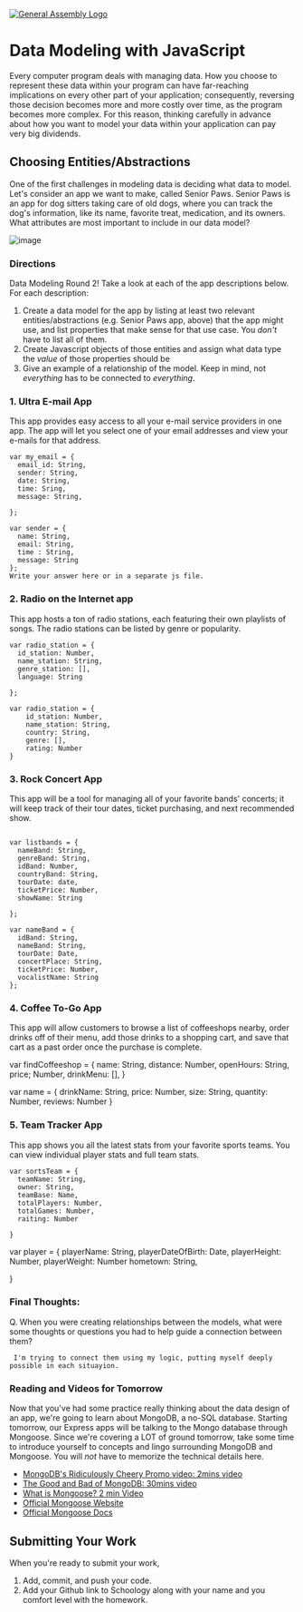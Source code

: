 [![General Assembly Logo](https://camo.githubusercontent.com/1a91b05b8f4d44b5bbfb83abac2b0996d8e26c92/687474703a2f2f692e696d6775722e636f6d2f6b6538555354712e706e67)](https://generalassemb.ly/education/web-development-immersive)

# Data Modeling with JavaScript

Every computer program deals with managing data. How you choose to represent
these data within your program can have far-reaching implications on every other
part of your application; consequently, reversing those decision becomes more
and more costly over time, as the program becomes more complex. For this reason,
thinking carefully in advance about how you want to model your data within your
application can pay very big dividends.

## Choosing Entities/Abstractions

One of the first challenges in modeling data is deciding what data to model.
Let's consider an app we want to make, called Senior Paws. Senior Paws is an app for dog sitters taking care of old dogs, where you can track the dog's information, like its name, favorite treat, medication, and its owners. What attributes are most important to include in our data model?

![image](data_modeling.png)


### Directions

Data Modeling Round 2! Take a look at each of the app descriptions below. For each description:
  1. Create a data model for the app by listing at least two relevant
entities/abstractions (e.g. Senior Paws app, above) that the app might use, and list properties that make sense for that use case. You *don't* have to list all of them.
  1. Create Javascript objects of those entities and assign what data type the _value_ of those properties should be
  1. Give an example of a relationship of the model. Keep in mind, not _everything_ has to be connected to _everything_.

### 1. Ultra E-mail App

This app provides easy access to all your e-mail service providers in one app. The app will let you select one of your email addresses and view your e-mails for that address.

```
var my_email = {
  email_id: String,
  sender: String,
  date: String,
  time: Sring,
  message: String,
  
};

var sender = {
  name: String,
  email: String,
  time : String,
  message: String
};
Write your answer here or in a separate js file.

```



### 2. Radio on the Internet app

This app hosts a ton of radio stations, each featuring their own playlists of songs. The radio stations can be listed by genre or popularity.


```
var radio_station = {
  id_station: Number,
  name_station: String,
  genre_station: [], 
  language: String

};

var radio_station = {
    id_station: Number,
    name_station: String,
    country: String,
    genre: [],
    rating: Number
}
```

### 3. Rock Concert App

This app will be a tool for managing all of your favorite bands' concerts; it will keep track of their tour dates, ticket purchasing, and next recommended show.

```

var listbands = {
  nameBand: String,
  genreBand: String,
  idBand: Number,
  countryBand: String,
  tourDate: date,
  ticketPrice: Number,
  showName: String
  
};

var nameBand = {
  idBand: String,
  nameBand: String,
  tourDate: Date,
  concertPlace: String,
  ticketPrice: Number,
  vocalistName: String
};
```

### 4. Coffee To-Go App

This app will allow customers to browse a list of coffeeshops nearby, order drinks off of their menu, add those drinks to a shopping cart, and save that cart as a past order once the purchase is complete.

var findCoffeeshop = { 
  name: String, 
  distance: Number, 
  openHours: String, 
  price; Number,
  drinkMenu: [],
  } 
  
  var name = {
     drinkName: String,
     price: Number,
     size: String, 
     quantity: Number,
     reviews: Number
     }

### 5. Team Tracker App

This app shows you all the latest stats from your favorite sports teams. You can view individual player stats and full team stats.

```
var sortsTeam = {
  teamName: String,
  owner: String,
  teamBase: Name,
  totalPlayers: Number,
  totalGames: Number,
  raiting: Number

}
```


var player = {
  playerName: String,
  playerDateOfBirth: Date,
  playerHeight: Number,
  playerWeight: Number
  hometown: String,

}

### Final Thoughts:

Q. When you were creating relationships between the models, what were some thoughts or questions you had to help guide a connection between them?

```
 I'm trying to connect them using my logic, putting myself deeply possible in each situayion.

```

### Reading and Videos for Tomorrow
Now that you've had some practice really thinking about the data design of an app, we're going to learn about MongoDB, a no-SQL database. Starting tomorrow, our Express apps will be talking to the Mongo database through Mongoose. Since we're covering a LOT of ground tomorrow, take some time to introduce yourself to concepts and lingo surrounding MongoDB and Mongoose. You will _not_ have to memorize the technical details here.

- [MongoDB's Ridiculously Cheery Promo video: 2mins video](https://www.youtube.com/watch?v=CvIr-2lMLsk)
- [The Good and Bad of MongoDB: 30mins video](https://www.youtube.com/watch?v=hWxnRi_WXtg)
- [What is Mongoose? 2 min Video](https://www.youtube.com/watch?v=swWRUvluSkE)
- [Official Mongoose Website](http://mongoosejs.com/index.html)
- [Official Mongoose Docs](http://mongoosejs.com/docs/index.html)

## Submitting Your Work

  When you're ready to submit your work,

  1. Add, commit, and push your code.
  2. Add your Github link to Schoology along with your name and you comfort level with the homework.
